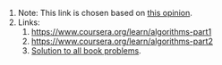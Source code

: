 1. Note: This link is chosen based on [this opinion](https://m.facebook.com/groups/892792400815703?view=permalink&id=3059964544098467).
2. Links:
	1. https://www.coursera.org/learn/algorithms-part1
	2. https://www.coursera.org/learn/algorithms-part2
	3. [Solution to all book problems](https://github.com/reneargento/algorithms-sedgewick-wayne).
